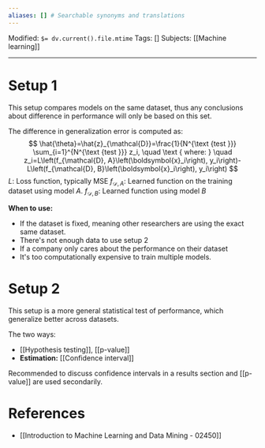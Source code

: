 ```yaml
---
aliases: [] # Searchable synonyms and translations
---
```

Modified: `$= dv.current().file.mtime`
Tags: []
Subjects: [[Machine learning]]
****

# Setup 1
This setup compares models on the same dataset, thus any conclusions about difference in performance will only be based on this set.

The difference in generalization error is computed as:
$$
\hat{\theta}=\hat{z}_{\mathcal{D}}=\frac{1}{N^{\text {test }}} \sum_{i=1}^{N^{\text {test }}} z_i, \quad \text { where: } \quad z_i=L\left(f_{\mathcal{D}, A}\left(\boldsymbol{x}_i\right), y_i\right)-L\left(f_{\mathcal{D}, B}\left(\boldsymbol{x}_i\right), y_i\right)
$$
$L:$ Loss function, typically MSE
$f_{\mathcal{D},A}:$ Learned function on the training dataset using model $A$.
$f_{\mathcal{D},B}:$ Learned function using model $B$

**When to use:**
- If the dataset is fixed, meaning other researchers are using the exact same dataset.
- There's not enough data to use setup 2
- If a company only cares about the performance on their dataset
- It's too computationally expensive to train multiple models.


# Setup 2
This setup is a more general statistical test of performance, which generalize better across datasets.

The two ways:
- [[Hypothesis testing]], [[p-value]]
- **Estimation:** [[Confidence interval]]

Recommended to discuss confidence intervals in a results section and [[p-value]] are used secondarily.
# References
- [[Introduction to Machine Learning and Data Mining - 02450]]